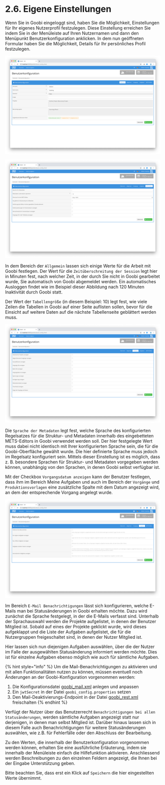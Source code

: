 # 2.6. Eigene Einstellungen

Wenn Sie in Goobi eingeloggt sind, haben Sie die Möglichkeit, Einstellungen für Ihr eigenes Nutzerprofil festzulegen. Diese Einstellung erreichen Sie indem Sie in der Menüleiste auf Ihren Nutzernamen und dann den Menüpunkt Benutzerkonfiguration anklicken. In dem nun geöffneten Formular haben Sie die Möglichkeit, Details für Ihr persönliches Profil festzulegen.

![Benutzerkonfiguration - Übersicht](../../.gitbook/assets/30-09d.png)

![Benutzerkonfiguration - Metadateneditor](../../.gitbook/assets/30-10d.png)


In dem Bereich der `Allgemein` lassen sich einige Werte für die Arbeit mit Goobi festlegen. Der Wert für die `Zeitüberschreitung der Session` legt hier in Minuten fest, nach welcher Zeit, in der durch Sie nicht in Goobi gearbeitet wurde, Sie automatisch von Goobi abgemeldet werden. Ein automatisches Ausloggen findet wie im Beispiel dieser Abbildung nach 120 Minuten Inaktivität durch Goobi statt.

Der Wert der `Tabellengröße` (in diesem Beispiel: 10) legt fest, wie viele Zeilen die Tabellen in Goobi auf einer Seite auflisten sollen, bevor für die Einsicht auf weitere Daten auf die nächste Tabellenseite geblättert werden muss.

![Benutzerkonfiguration - Vorgänge](../../.gitbook/assets/30-11d.png)

Die `Sprache der Metadaten` legt fest, welche Sprache des konfigurierten Regelsatzes für die Struktur- und Metadaten innerhalb des eingebetteten METS-Editors in Goobi verwendet werden soll. Der hier festgelegte Wert muss dabei nicht identisch mit Ihrer konfigurierten Sprache sein, die für die Goobi-Oberfläche gewählt wurde. Die hier definierte Sprache muss jedoch im Regelsatz konfiguriert sein. Mittels dieser Einstellung ist es möglich, dass z. B. besondere Sprachen für Struktur- und Metadaten vorgegeben werden können, unabhängig von den Sprachen, in denen Goobi selbst verfügbar ist.

Mit der Checkbox `Vorgangsdatum anzeigen` kann der Benutzer festlegen, dass ihm im Bereich Meine Aufgaben und auch im Bereich der `Vorgänge` und `Produktionsvorlagen` eine zusätzliche Spalte mit dem Datum angezeigt wird, an dem der entsprechende Vorgang angelegt wurde.

![Benutzerkonfiguration - Aufgaben inklusive aktivierter Hilfefunktion](../../.gitbook/assets/30-12d.png)

Im Bereich `E-Mail Benachrichtigungen` lässt sich konfigurieren, welche E-Mails man bei Statusänderungen in Goobi erhalten möchte. Dazu wird zunächst die Sprache festgelegt, in der die E-Mails verfasst sind. Unterhalb der Sprachauswahl werden die Projekte aufgelistet, in denen der Benutzer Mitglied ist. Sobald auf eines der Projekte geklickt wurde, wird dieses aufgeklappt und die Liste der Aufgaben aufgelistet, die für die Nutzergruppen freigeschaltet sind, in denen der Nutzer Mitglied ist.

Hier lassen sich nun diejenigen Aufgaben auswählen, über die der Nutzer im Falle der ausgewählten Statusänderung informiert werden möchte. Dies ist für einzelne Aufgaben ebenso möglich wie auch für sämtliche Aufgaben.

{% hint style="info" %}
Um die Mail-Benachrichtigungen zu aktivieren und mit allen Funktionalitäten nutzen zu können, müssen eventuell noch Änderungen an der Goobi-Konfiguration vorgenommen werden:

1. Die Konfigurationsdatei [goobi\_mail.xml](../../admin/7/7.4.md) anlegen und anpassen
2. Ein `jwtSecret` in der Datei `goobi_config.properties` setzen
3. Den Mail-Deaktivierungs-Endpoint in der  Datei [goobi\_rest.xml](broken-reference) freischalten
{% endhint %}



Verfügt der Nutzer über das Benutzerrecht `Benachrichtigungen bei allen Statusänderungen`, werden sämtliche Aufgaben angezeigt statt nur derjenigen, in denen man selbst Mitglied ist. Darüber hinaus lassen sich in diesem Falle auch Benachrichtigungen für weitere Statusänderungen auswählen, wie z.B. für Fehlerfälle oder den Abschluss der Bearbeitung.

Zu den Werten, die innerhalb der Benutzerkonfiguration vorgenommen werden können, erhalten Sie eine ausführliche Erläuterung, indem sie innerhalb der Menüleiste einfach die Hilfefunktion aktivieren. Anschliessend werden Beschreibungen zu den einzelnen Feldern angezeigt, die Ihnen bei der Eingabe Unterstützung geben.

Bitte beachten Sie, dass erst ein Klick auf `Speichern` die hier eingestellten Werte übernimmt.
